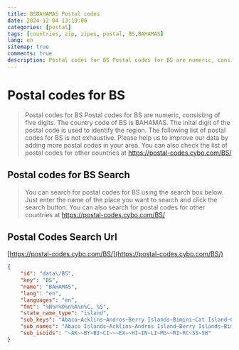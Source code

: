 ```yaml
---
title: BSBAHAMAS Postal codes 
date: 2024-12-04 13:19:00
categories: [postal]
tags: [countries, zip, zipex, postal, BS,BAHAMAS]
lang: en
sitemap: true
comments: true
description: Postal codes for BS Postal codes for BS are numeric, consisting of five digits. The country code of BS is BAHAMAS. The inital digit of the postal code is used to identify the region. The following list of postal codes for BS is not exhaustive. Please help us to improve our data by adding more postal codes in your area. You can also check the list of postal codes for other countries at https://postal-codes.cybo.com/BS/
---
```


# Postal codes for BS
> Postal codes for BS Postal codes for BS are numeric, consisting of five digits. The country code of BS is BAHAMAS. The inital digit of the postal code is used to identify the region. The following list of postal codes for BS is not exhaustive. Please help us to improve our data by adding more postal codes in your area. You can also check the list of postal codes for other countries at https://postal-codes.cybo.com/BS/

## Postal codes for BS Search 
> You can search for postal codes for BS using the search box below. Just enter the name of the place you want to search and click the search button. You can also search for postal codes for other countries at https://postal-codes.cybo.com/BS/

## Postal Codes Search Url

[https://postal-codes.cybo.com/BS/](https://postal-codes.cybo.com/BS/)
```json
{
    "id": "data\/BS",
    "key": "BS",
    "name": "BAHAMAS",
    "lang": "en",
    "languages": "en",
    "fmt": "%N%n%O%n%A%n%C, %S",
    "state_name_type": "island",
    "sub_keys": "Abaco~Acklins~Andros~Berry Islands~Bimini~Cat Island~Crooked Island~Eleuthera~Exuma~Grand Bahama~Harbour Island~Inagua~Long Island~Mayaguana~N.P.~Ragged Island~Rum Cay~San Salvador~Spanish Wells",
    "sub_names": "Abaco Islands~Acklins~Andros Island~Berry Islands~Bimini~Cat Island~Crooked Island~Eleuthera~Exuma and Cays~Grand Bahama~Harbour Island~Inagua~Long Island~Mayaguana~New Providence~Ragged Island~Rum Cay~San Salvador~Spanish Wells",
    "sub_isoids": "~AK~~BY~BI~CI~~~EX~~HI~IN~LI~MG~~RI~RC~SS~SW"
}
```
